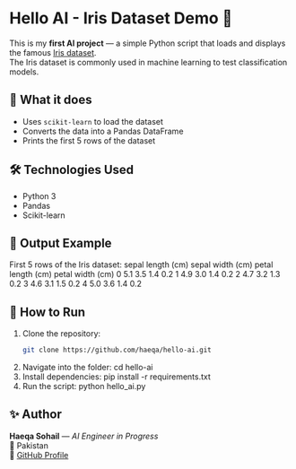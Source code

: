 # Hello AI - Iris Dataset Demo 🌸

This is my **first AI project** — a simple Python script that loads and displays the famous [Iris dataset](https://archive.ics.uci.edu/ml/datasets/iris).  
The Iris dataset is commonly used in machine learning to test classification models.

## 📌 What it does
- Uses `scikit-learn` to load the dataset  
- Converts the data into a Pandas DataFrame  
- Prints the first 5 rows of the dataset  

## 🛠 Technologies Used
- Python 3
- Pandas
- Scikit-learn

## 📂 Output Example
First 5 rows of the Iris dataset:
   sepal length (cm)  sepal width (cm)  petal length (cm)  petal width (cm)
0                5.1               3.5                1.4               0.2
1                4.9               3.0                1.4               0.2
2                4.7               3.2                1.3               0.2
3                4.6               3.1                1.5               0.2
4                5.0               3.6                1.4               0.2
## 🚀 How to Run
1. Clone the repository:
   ```bash
   git clone https://github.com/haeqa/hello-ai.git
2. Navigate into the folder:
   cd hello-ai
3. Install dependencies:
   pip install -r requirements.txt
4. Run the script:
   python hello_ai.py
## ✨ Author
**Haeqa Sohail** — *AI Engineer in Progress*  
📍 Pakistan  
🔗 [GitHub Profile](https://github.com/haeqa)
